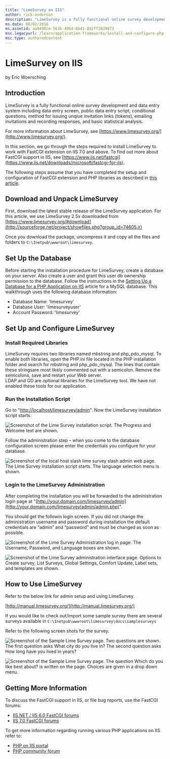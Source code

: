 ```yaml
---
title: "LimeSurvey on IIS"
author: rick-anderson
description: "LimeSurvey is a fully functional online survey development and data entry system including data entry screen, public data entry script, conditional questions..."
ms.date: 08/02/2016
ms.assetid: aa9490ce-563b-496d-bbd1-8d2ff2839073
msc.legacyurl: /learn/application-frameworks/install-and-configure-php-applications-on-iis/limesurvey-on-iis
msc.type: authoredcontent
---
```

# LimeSurvey on IIS

by Eric Woersching

## Introduction

LimeSurvey is a fully functional online survey development and data entry system including data entry screen, public data entry script, conditional questions, method for issuing unqiue invitation links (tokens), emailing invitations and recording responses, and basic statistical analysis.

For more information about LimeSurvey, see [https://www.limesurvey.org/](http://www.limesurvey.org/).  
   
 In this section, we go through the steps required to install LimeSurvey to work with FastCGI extension on IIS 7.0 and above. To find out more about FastCGI support in IIS, see [https://www.iis.net/fastcgi](https://www.iis.net/downloads/microsoft/fastcgi-for-iis).

The following steps assume that you have completed the setup and configuration of FastCGI extension and PHP libraries as described in [this article](using-fastcgi-to-host-php-applications-on-iis-60.md).

## Download and Unpack LimeSurvey

First, download the latest stable release of the LimeSurvey application. For this article, we use LimeSurvey 2.5x downloaded from [https://www.limesurvey.org/#download](http://sourceforge.net/project/showfiles.php?group_id=74605.ir)

Once you download the package, uncompress it and copy all the files and folders to `C:\Inetpub\wwwroot\limesurvey`.

## Set Up the Database

Before starting the installation procedure for LimeSurvey, create a database on your server. Also create a user and grant this user db ownership permission to the database. Follow the instructions in the [Setting Up a Database for a PHP Application on IIS](../install-and-configure-php-on-iis/setting-up-a-database-for-a-php-application-on-iis.md) article for a MySQL database. This walkthrough uses the following database information:

- Database Name: 'limesurvey'
- Database User: 'limesurveyuser'
- Account Password: 'limesurvey'

## Set Up and Configure LimeSurvey

### Install Required Libraries

LimeSurvey requires two libraries named mbstring and php\_pdo\_mysql. To enable both libraries, open the PHP.ini file located in the PHP installation folder and search for mbstring and php\_pdo\_mysql. The lines that contain these stringsare most likely commented out with a semicolon. Remove the semicolons, save and restart your Web server.  
 LDAP and GD are optional libraries for the LimeSurvey tool. We have not enabled these tools for our application.

### Run the Installation Script

Go to "[http://localhost/limesurvey/admin](http://localhost/limesurvey/admin/install/index.php)". Now the LimeSurvey installation script starts.

![Screenshot of the Lime Survey installation script. The Progress and Welcome text are shown.](limesurvey-on-iis/_static/image1.png)

Follow the administration step &ndash; when you come to the database configuration screen please enter the credentials you configure for your database.

![Screenshot of the local host slash lime survey slash admin web page. The Lime Survey installation script starts. The language selection menu is shown.](limesurvey-on-iis/_static/image2.png)

### Login to the LimeSurvey Administration

After completing the installation you will be forwarded to the administration login page at "[http://your.domain.com/limesurvey/admin](http://your.domain.com/limesurvey/admin/admin.php)".

You should get the followin login screen. If you did not change the administration username and password during installation the default credentials are &ldquo;admin&rdquo; and &ldquo;password&rdquo; and must be changed as soon as possible.

![Screenshot of the Lime Survey Administration log in page. The Username, Password, and Language boxes are shown.](limesurvey-on-iis/_static/image3.png)

![Screenshot of the Lime Survey administration interface page. Options to Create survey, List Surveys, Global Settings, Comfort Update, Label sets, and templates are shown.](limesurvey-on-iis/_static/image4.png)

## How to Use LimeSurvey

Refer to the below link for admin setup and using LimeSurvey.

[http://manual.limesurvey.org/](http://manual.limesurvey.org/)

If you would like to check out/import some sample survey there are several surveys available in `C:\Inetpub\wwwroot\limesurvey\docs\samplesurveys`

Refer to the following screen shots for the survey.

![Screenshot of the Sample Lime Survey page. Two questions are shown. The first question asks What city do you live in? The second question asks How long have you lived in years?](limesurvey-on-iis/_static/image5.png)

![Screenshot of the Sample Lime Survey page. The question Which do you like best about? is written on the page. Choices are given in a drop down menu.](limesurvey-on-iis/_static/image6.png)

## Getting More Information

To discuss the FastCGI support in IIS, or file bug reports, use the FastCGI forums:

- [IIS.NET / IIS 6.0 FastCGI forums](https://forums.iis.net/1103.aspx)
- [IIS 7.0 FastCGI forums](https://forums.iis.net/1104.aspx)

To get more information regarding running various PHP applications on IIS refer to:

- [PHP on IIS portal](https://php.iis.net/)
- [PHP community forum](https://forums.iis.net/1102.aspx)
